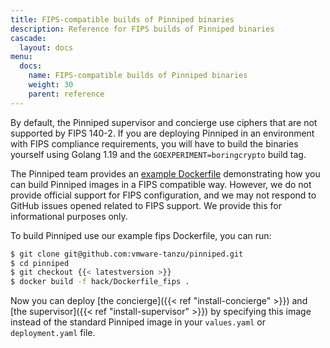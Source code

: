 ```yaml
---
title: FIPS-compatible builds of Pinniped binaries
description: Reference for FIPS builds of Pinniped binaries
cascade:
  layout: docs
menu:
  docs:
    name: FIPS-compatible builds of Pinniped binaries
    weight: 30
    parent: reference
---
```

By default, the Pinniped supervisor and concierge use ciphers that
are not supported by FIPS 140-2. If you are deploying Pinniped in an
environment with FIPS compliance requirements, you will have to build
the binaries yourself using Golang 1.19 and the `GOEXPERIMENT=boringcrypto` build tag.

The Pinniped team provides an [example Dockerfile](https://github.com/vmware-tanzu/pinniped/blob/main/hack/Dockerfile_fips)
demonstrating how you can build Pinniped images in a FIPS compatible way.
However, we do not provide official support for FIPS configuration, and we may not
respond to GitHub issues opened related to FIPS support.
We provide this for informational purposes only.

To build Pinniped use our example fips Dockerfile, you can run:
```bash
$ git clone git@github.com:vmware-tanzu/pinniped.git
$ cd pinniped
$ git checkout {{< latestversion >}}
$ docker build -f hack/Dockerfile_fips .
```

Now you can deploy [the concierge]({{< ref "install-concierge" >}}) and [the supervisor]({{< ref "install-supervisor" >}}) 
by specifying this image instead of the standard Pinniped image in your `values.yaml` or `deployment.yaml` file.

